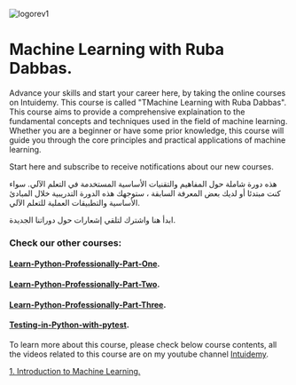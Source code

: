 ![logorev1](https://github.com/user-attachments/assets/a93ad440-a8f9-40d4-b353-fef8d2ad5892)
#  Machine Learning with Ruba Dabbas.

Advance your skills and start your career here, by taking the online courses on Intuidemy. This course is called "TMachine Learning with Ruba Dabbas".
This course aims to provide a comprehensive explaination to the fundamental concepts and techniques used in the field of machine learning. Whether you are a beginner or have some prior knowledge, this course will guide you through the core principles and practical applications of machine learning.

Start here and subscribe to receive notifications about our new courses.

هذه دورة شاملة حول المفاهيم والتقنيات الأساسية المستخدمة في التعلم الآلي. سواء كنت مبتدئا أو لديك بعض المعرفة السابقة ، ستوجهك هذه الدورة التدريبية خلال المبادئ الأساسية والتطبيقات العملية للتعلم الآلي.

ابدأ هنا واشترك لتلقي إشعارات حول دوراتنا الجديدة.

### Check our other courses:
#### [Learn-Python-Professionally-Part-One](https://github.com/rubada/Learn-Python-Professionally-Part-One).
#### [Learn-Python-Professionally-Part-Two](https://github.com/rubada/Learn-Python-Professionally-Part-Two).
#### [Learn-Python-Professionally-Part-Three](https://github.com/rubada/Learn-Python-Professionally-Part-Three).
#### [Testing-in-Python-with-pytest](https://github.com/rubada/Testing-in-Python-with-pytest).

To learn more about this course, please check below course contents, all the videos related to this course are on my youtube channel [Intuidemy](https://www.youtube.com/@Intuidemy/playlists).

[1. Introduction to Machine Learning.](https://www.youtube.com/playlist?list=PLD06In0ejHWYf6qMLpZfJHtuPY046ENao)
